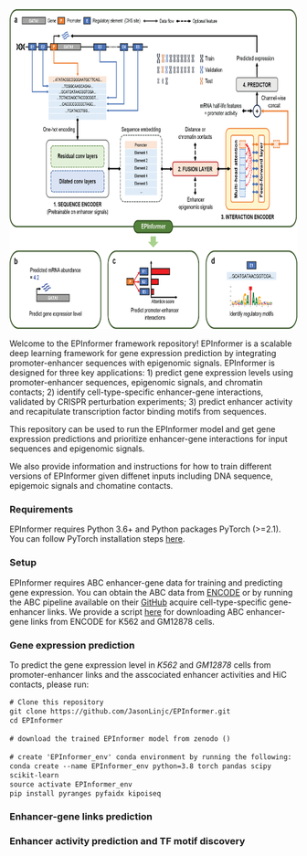 <p align="center">
  <img height="560" src="images/EPInformer.png">
</p>

Welcome to the EPInformer framework repository! EPInformer is a scalable deep learning framework for gene expression prediction by integrating promoter-enhancer sequences with epigenomic signals. EPInformer is designed for three key applications: 1) predict gene expression levels using promoter-enhancer sequences, epigenomic signals, and chromatin contacts; 2) identify cell-type-specific enhancer-gene interactions, validated by CRISPR perturbation experiments; 3) predict enhancer activity and recapitulate transcription factor binding motifs from sequences.

This repository can be used to run the EPInformer model and get gene expression predictions and prioritize enhancer-gene interactions for input sequences and epigenomic signals.

We also provide information and instructions for how to train different versions of EPInformer given diffenet inputs including DNA sequence, epigemoic signals and chomatine contacts.

### Requirements

EPInformer requires Python 3.6+ and Python packages PyTorch (>=2.1). You can follow PyTorch installation steps [here](https://pytorch.org/get-started/locally/).

### Setup

EPInformer requires ABC enhancer-gene data for training and predicting gene expression. You can obtain the ABC data from [ENCODE](https://www.encodeproject.org/search/?type=Annotation&annotation_type=element+gene+regulatory+interaction+predictions&software_used.software.name=abc-enhancer-gene-prediction-encode_v1) or by running the ABC pipeline available on their [GitHub](https://github.com/broadinstitute/ABC-Enhancer-Gene-Prediction) acquire cell-type-specific gene-enhancer links. We provide a script [here](https://github.com/JasonLinjc/EPInformer/tree/main/data) for downloading ABC enhancer-gene links from ENCODE for K562 and GM12878 cells.

### Gene expression prediction
To predict the gene expression level in *K562* and *GM12878* cells from promoter-enhancer links and the asscociated enhancer activities and HiC contacts, please run:
```
# Clone this repository
git clone https://github.com/JasonLinjc/EPInformer.git
cd EPInformer

# download the trained EPInformer model from zenodo ()

# create 'EPInformer_env' conda environment by running the following:
conda create --name EPInformer_env python=3.8 torch pandas scipy scikit-learn
source activate EPInformer_env
pip install pyranges pyfaidx kipoiseq
```

### Enhancer-gene links prediction

### Enhancer activity prediction and TF motif discovery
